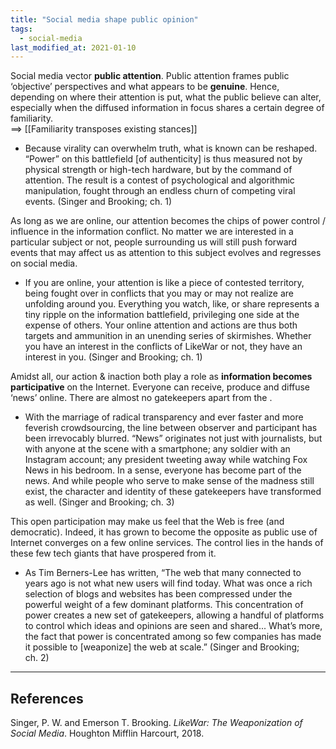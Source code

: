 ```yaml
---
title: "Social media shape public opinion"
tags:
  - social-media
last_modified_at: 2021-01-10
---
```


Social media vector **public attention**. Public attention frames public ‘objective’ perspectives and what appears to be **genuine**. Hence, depending on where their attention is put, what the public believe can alter, especially when the diffused information in focus shares a certain degree of familiarity.  
==> [[Familiarity transposes existing stances]]

- Because virality can overwhelm truth, what is known can be reshaped. “Power” on this battlefield [of authenticity] is thus measured not by physical strength or high-tech hardware, but by the command of attention. The result is a contest of psychological and algorithmic manipulation, fought through an endless churn of competing viral events. (Singer and Brooking; ch. 1)

As long as we are online, our attention becomes the chips of power control / influence in the information conflict. No matter we are interested in a particular subject or not, people surrounding us will still push forward events that may affect us as attention to this subject evolves and regresses on social media.

- If you are online, your attention is like a piece of contested territory, being fought over in conflicts that you may or may not realize are unfolding around you. Everything you watch, like, or share represents a tiny ripple on the information battlefield, privileging one side at the expense of others. Your online attention and actions are thus both targets and ammunition in an unending series of skirmishes. Whether you have an interest in the conflicts of LikeWar or not, they have an interest in you. (Singer and Brooking; ch. 1)

Amidst all, our action & inaction both play a role as **information becomes participative** on the Internet. Everyone can receive, produce and diffuse ‘news’ online. There are almost no gatekeepers apart from the .

- With the marriage of radical transparency and ever faster and more feverish crowdsourcing, the line between observer and participant has been irrevocably blurred. “News” originates not just with journalists, but with anyone at the scene with a smartphone; any soldier with an Instagram account; any president tweeting away while watching Fox News in his bedroom. In a sense, everyone has become part of the news. And while people who serve to make sense of the madness still exist, the character and identity of these gatekeepers have transformed as well. (Singer and Brooking; ch. 3)

This open participation may make us feel that the Web is free (and democratic). Indeed, it has grown to become the opposite as public use of Internet converges on a few online services. The control lies in the hands of these few tech giants that have prospered from it.

- As Tim Berners-Lee has written, “The web that many connected to years ago is not what new users will find today. What was once a rich selection of blogs and websites has been compressed under the powerful weight of a few dominant platforms. This concentration of power creates a new set of gatekeepers, allowing a handful of platforms to control which ideas and opinions are seen and shared... What’s more, the fact that power is concentrated among so few companies has made it possible to [weaponize] the web at scale.” (Singer and Brooking; ch. 2)

* * *

## References

Singer, P. W. and Emerson T. Brooking. _LikeWar: The Weaponization of Social Media_. Houghton Mifflin Harcourt, 2018.